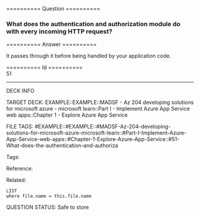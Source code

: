 ========== Question ==========  

### What does the authentication and authorization module do with every incoming HTTP request?  

========== Answer ==========  

It passes through it before being handled by your application code.

========== Id ==========  
51

---

DECK INFO

TARGET DECK: EXAMPLE::EXAMPLE::MADSF - Az 204 developing solutions for microsoft azure - microsoft learn::Part I - Implement Azure App Service web apps::Chapter 1 - Explore Azure App Service

FILE TAGS: #EXAMPLE::#EXAMPLE::#MADSF-Az-204-developing-solutions-for-microsoft-azure-microsoft-learn::#Part-I-Implement-Azure-App-Service-web-apps::#Chapter-1-Explore-Azure-App-Service::#51-What-does-the-authentication-and-authoriza

Tags:

Reference:

Related:

```dataview
LIST
where file.name = this.file.name
```

QUESTION STATUS: Safe to store
